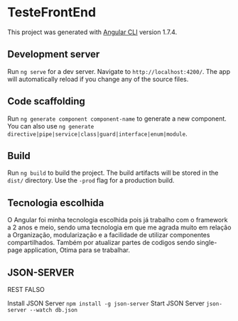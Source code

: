 # TesteFrontEnd

This project was generated with [Angular CLI](https://github.com/angular/angular-cli) version 1.7.4.

## Development server

Run `ng serve` for a dev server. Navigate to `http://localhost:4200/`. The app will automatically reload if you change any of the source files.

## Code scaffolding

Run `ng generate component component-name` to generate a new component. You can also use `ng generate directive|pipe|service|class|guard|interface|enum|module`.

## Build

Run `ng build` to build the project. The build artifacts will be stored in the `dist/` directory. Use the `-prod` flag for a production build.

## Tecnologia escolhida

O Angular foi minha tecnologia escolhida pois já trabalho com o framework a 2 anos e meio, sendo uma tecnologia em que me agrada muito em relação a
Organização, modularização e a facilidade de utilizar componentes compartilhados. Também por atualizar partes de codigos sendo single-page application, Otima para se trabalhar.

## JSON-SERVER
REST FALSO

Install JSON Server `npm install -g json-server`
Start JSON Server `json-server --watch db.json`